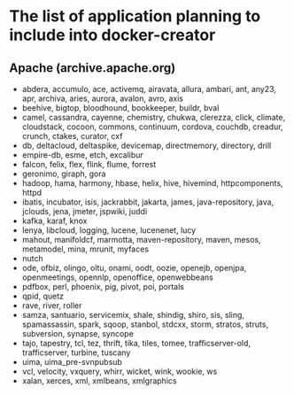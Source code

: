 # The list of application planning to include into docker-creator

## Apache (archive.apache.org)

- abdera, accumulo, ace, activemq, airavata, allura, ambari, ant, any23, apr, archiva, aries, aurora, avalon, avro, axis
- beehive, bigtop, bloodhound, bookkeeper, buildr, bval
- camel, cassandra, cayenne, chemistry, chukwa, clerezza, click, climate, cloudstack, cocoon, commons, continuum, cordova, couchdb, creadur, crunch, ctakes, curator, cxf
- db, deltacloud, deltaspike, devicemap, directmemory, directory, drill
- empire-db, esme, etch, excalibur
- falcon, felix, flex, flink, flume, forrest
- geronimo, giraph, gora
- hadoop, hama, harmony, hbase, helix, hive, hivemind, httpcomponents, httpd
- ibatis, incubator, isis, jackrabbit, jakarta, james, java-repository, java, jclouds, jena, jmeter, jspwiki, juddi
- kafka, karaf, knox
- lenya, libcloud, logging, lucene, lucenenet, lucy
- mahout, manifoldcf, marmotta, maven-repository, maven, mesos, metamodel, mina, mrunit, myfaces
- nutch
- ode, ofbiz, olingo, oltu, onami, oodt, oozie, openejb, openjpa, openmeetings, opennlp, openoffice, openwebbeans
- pdfbox, perl, phoenix, pig, pivot, poi, portals
- qpid, quetz
- rave, river, roller
- samza, santuario, servicemix, shale, shindig, shiro, sis, sling, spamassassin, spark, sqoop, stanbol, stdcxx, storm, stratos, struts, subversion, synapse, syncope
- tajo, tapestry, tcl, tez, thrift, tika, tiles, tomee, trafficserver-old, trafficserver, turbine, tuscany
- uima, uima_pre-svnpubsub
- vcl, velocity, vxquery, whirr, wicket, wink, wookie, ws
- xalan, xerces, xml, xmlbeans, xmlgraphics
